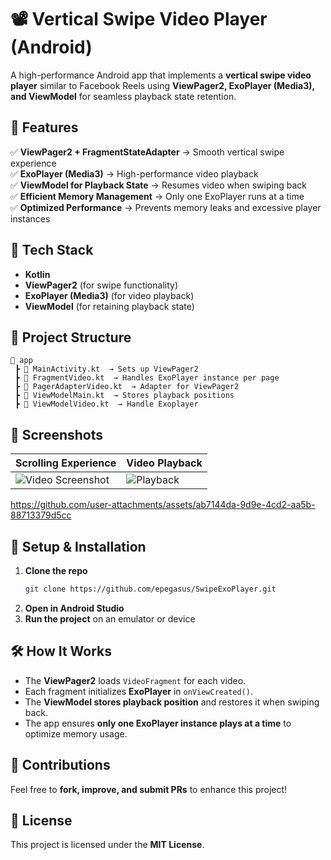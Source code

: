 # 📽️ Vertical Swipe Video Player (Android)

A high-performance Android app that implements a **vertical swipe video player** similar to Facebook Reels using **ViewPager2, ExoPlayer (Media3), and ViewModel** for seamless playback state retention.  

## 🎯 Features
✅ **ViewPager2 + FragmentStateAdapter** → Smooth vertical swipe experience  
✅ **ExoPlayer (Media3)** → High-performance video playback  
✅ **ViewModel for Playback State** → Resumes video when swiping back  
✅ **Efficient Memory Management** → Only one ExoPlayer runs at a time  
✅ **Optimized Performance** → Prevents memory leaks and excessive player instances  

## 🚀 Tech Stack
- **Kotlin**  
- **ViewPager2** (for swipe functionality)  
- **ExoPlayer (Media3)** (for video playback)  
- **ViewModel** (for retaining playback state)  

## 📂 Project Structure
```
📂 app
 ┣ 📜 MainActivity.kt  → Sets up ViewPager2  
 ┣ 📜 FragmentVideo.kt  → Handles ExoPlayer instance per page  
 ┣ 📜 PagerAdapterVideo.kt  → Adapter for ViewPager2  
 ┣ 📜 ViewModelMain.kt  → Stores playback positions  
 ┣ 📜 ViewModelVideo.kt  → Handle Exoplayer

```

## 📸 Screenshots
| Scrolling Experience | Video Playback |
|----------------------|---------------|
| ![Video Screenshot](https://github.com/user-attachments/assets/590199d7-c38a-4a71-aa66-7e6d26dd941c) | ![Playback](https://github.com/user-attachments/assets/f5f584d1-24a5-4a15-9d1d-f17a747f6c17) |


https://github.com/user-attachments/assets/ab7144da-9d9e-4cd2-aa5b-88713379d5cc



## 🔧 Setup & Installation
1. **Clone the repo**  
   ```sh
   git clone https://github.com/epegasus/SwipeExoPlayer.git
   ```
2. **Open in Android Studio**  
3. **Run the project** on an emulator or device  

## 🛠️ How It Works
- The **ViewPager2** loads `VideoFragment` for each video.  
- Each fragment initializes **ExoPlayer** in `onViewCreated()`.  
- The **ViewModel stores playback position** and restores it when swiping back.  
- The app ensures **only one ExoPlayer instance plays at a time** to optimize memory usage.  

## 🙌 Contributions
Feel free to **fork, improve, and submit PRs** to enhance this project!  

## 📜 License
This project is licensed under the **MIT License**.

